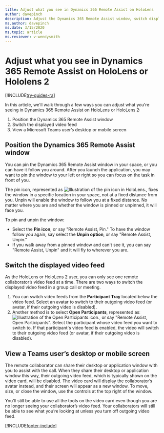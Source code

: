 ```yaml
---
title: Adjust what you see in Dynamics 365 Remote Assist on HoloLens 
author: davepinch
description: Adjust the Dynamics 365 Remote Assist window, switch displayed video feed, and view Teams user's desktop or mobile screen. 
ms.author: davepinch
ms.date: 3/15/2020
ms.topic: article
ms.reviewer: v-wendysmith
---
```


# Adjust what you see in Dynamics 365 Remote Assist on HoloLens or Hololens 2

[!INCLUDE[try-guides-ra](../includes/try-guides-ra.md)]

In this article, we'll walk through a few ways you can adjust what you're seeing in Dynamics 365 Remote Assist on HoloLens or HoloLens 2:

1. Position the Dynamics 365 Remote Assist window
2. Switch the displayed video feed
3. View a Microsoft Teams user’s desktop or mobile screen

## Position the Dynamics 365 Remote Assist window

You can pin the Dynamics 365 Remote Assist window in your space, or you can have it follow you around. After you launch the application, you may want to pin the window to your left or right so you can focus on the task in front of you.

The pin icon, represented as ![Illustration of the pin icon in HoloLens.](media/RAHL_Pin.png "Pin"), fixes the window in a specific location in your space, not at a fixed distance from you. Unpin will enable the window to follow you at a fixed distance. No matter where you are and whether the window is pinned or unpinned, it will face you.

To pin and unpin the window:
- Select the **Pin icon**, or say "Remote Assist, Pin." To have the window follow you again, say select the **Unpin option**, or say "Remote Assist, Unpin."
- If you walk away from a pinned window and can't see it, you can say "Remote Assist, Unpin" and it will fly to wherever you are.

## Switch the displayed video feed

As the HoloLens or HoloLens 2 user, you can only see one remote collaborator’s video feed at a time. There are two ways to switch the displayed video feed in a group call or meeting.

1. You can switch video feeds from the **Participant Tray** located below the video feed. Select an avatar to switch to their outgoing video feed (or avatar, if their outgoing video is disabled).
2. Another method is to select **Open Participants**, represented as: ![Illustration of the Open Participants icon.](media/RAHL_Participants.png "OpenParticpants"), or say "Remote Assist, Open Participants". Select the participant whose video feed you want to switch to. If that participant's video feed is enabled, the video will switch to their outgoing video feed (or avatar, if their outgoing video is disabled).

## View a Teams user’s desktop or mobile screen  

The remote collaborator can share their desktop or application window with you to assist with the call. When they share their desktop or application window this way, their outgoing video feed, which is typically shown on the video card, will be disabled. The video card will display the collaborator’s avatar instead, and their screen will appear as a new window. To move, size, or close the window, use the controls at the top right of the window.

You'll still be able to use all the tools on the video card even though you are no longer seeing your collaborator’s video feed. Your collaborators will still be able to see what you’re looking at unless you turn off outgoing video feed. 




[!INCLUDE[footer-include](../includes/footer-banner.md)]
